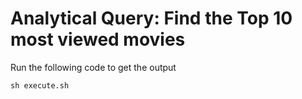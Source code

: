 # Analytical Query: Find the Top 10 most viewed movies

Run the following code to get the output

```
sh execute.sh
```
